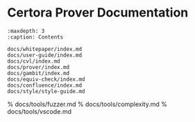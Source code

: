 Certora Prover Documentation
============================

```{toctree}
:maxdepth: 3
:caption: Contents

docs/whitepaper/index.md
docs/user-guide/index.md
docs/cvl/index.md
docs/prover/index.md
docs/gambit/index.md
docs/equiv-check/index.md
docs/confluence/index.md
docs/style/style-guide.md
```

% docs/tools/fuzzer.md
% docs/tools/complexity.md
% docs/tools/vscode.md
